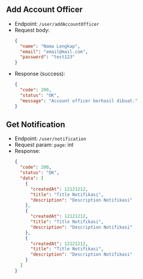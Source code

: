 ## Add Account Officer

- Endpoint: `/user/addAccountOfficer`
- Request body:
  ```json
  {
    "name": "Nama Lengkap",
    "email": "email@mail.com",
    "password": "test123"
  }
  ```
- Response (success):
  ```json
  {
    "code": 200,
    "status": "OK",
    "message": "Account officer berhasil dibuat."
  }
  ```

## Get Notification

- Endpoint: `/user/notification`
- Request param: `page`: int
- Response:
  ```json
  {
    "code": 200,
    "status": "OK",
    "data": [
      {
        "createdAt": 12121212,
        "title": "Title Notifikasi",
        "description": "Description Notifikasi"
      },
      {
        "createdAt": 12121212,
        "title": "Title Notifikasi",
        "description": "Description Notifikasi"
      },
      {
        "createdAt": 12121212,
        "title": "Title Notifikasi",
        "description": "Description Notifikasi"
      }  
    ]  
  }
  ```